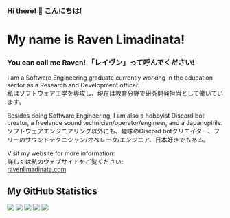 ### Hi there! 👋 こんにちは!
# My name is Raven Limadinata!
### You can call me Raven! 「レイヴン」って呼んでください!
I am a Software Engineering graduate currently working in the education sector as a Research and Development officer.  
私はソフトウェア工学を専攻し、現在は教育分野で研究開発担当として働いています。

Besides doing Software Engineering, I am also a hobbyist Discord bot creator, a freelance sound technician/operator/engineer, and a Japanophile.  
ソフトウェアエンジニアリング以外にも、趣味のDiscord botクリエイター、フリーのサウンドテクニシャン/オペレータ/エンジニア、日本好きでもある。

Visit my website for more information:  
詳しくは私のウェブサイトをご覧ください:  
[ravenlimadinata.com](https://ravenlimadinata.com)

## My GitHub Statistics
![](http://github-profile-summary-cards.vercel.app/api/cards/profile-details?username=ravendinata&theme=discord_old_blurple)
![](http://github-profile-summary-cards.vercel.app/api/cards/repos-per-language?username=ravendinata&theme=discord_old_blurple)
![](http://github-profile-summary-cards.vercel.app/api/cards/most-commit-language?username=ravendinata&theme=discord_old_blurple) 
![](http://github-profile-summary-cards.vercel.app/api/cards/productive-time?username=ravendinata&theme=discord_old_blurple&utcOffset=8) 
![](http://github-profile-summary-cards.vercel.app/api/cards/stats?username=ravendinata&theme=discord_old_blurple) 

<!--
**ravendinata/ravendinata** is a ✨ _special_ ✨ repository because its `README.md` (this file) appears on your GitHub profile.

Here are some ideas to get you started:

- 🔭 I’m currently working on ...
- 🌱 I’m currently learning ...
- 👯 I’m looking to collaborate on ...
- 🤔 I’m looking for help with ...
- 💬 Ask me about ...
- 📫 How to reach me: ...
- 😄 Pronouns: ...
- ⚡ Fun fact: ...
-->
